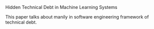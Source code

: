  Hidden Technical Debt in Machine Learning Systems
 
 This paper talks about manily in software engineering framework of technical debt. 